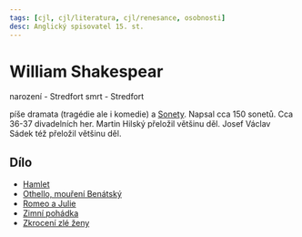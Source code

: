 ```yaml
---
tags: [cjl, cjl/literatura, cjl/renesance, osobnosti]
desc: Anglický spisovatel 15. st.
---
```

# William Shakespear

narození - Stredfort
smrt - Stredfort

píše dramata (tragédie ale i komedie) a [Sonety](Sonety.md).
Napsal cca 150 sonetů.
Cca 36-37 divadelních her.
Martin Hilský přeložil většinu děl.
Josef Václav Sádek též přeložil většinu děl.

## Dílo

- [Hamlet](cjl/testy/Hamlet.md)
- [Othello, mouření Benátský](Othello,%20mouření%20Benátský.md)
- [Romeo a Julie](Romeo%20a%20Julie.md)
- [Zimní pohádka](Zimní%20pohádka.md)
- [Zkrocení zlé ženy](Zkrocení%20zlé%20ženy.md)
